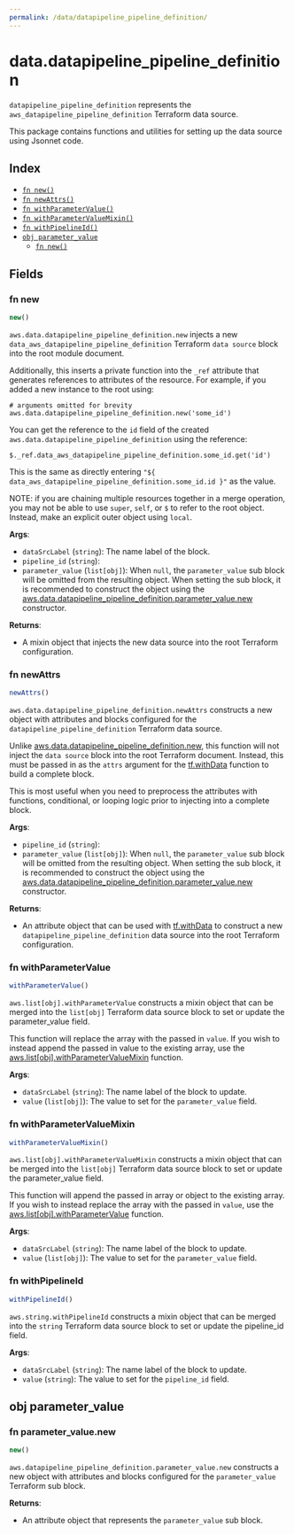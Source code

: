 ```yaml
---
permalink: /data/datapipeline_pipeline_definition/
---
```


# data.datapipeline_pipeline_definition

`datapipeline_pipeline_definition` represents the `aws_datapipeline_pipeline_definition` Terraform data source.



This package contains functions and utilities for setting up the data source using Jsonnet code.


## Index

* [`fn new()`](#fn-new)
* [`fn newAttrs()`](#fn-newattrs)
* [`fn withParameterValue()`](#fn-withparametervalue)
* [`fn withParameterValueMixin()`](#fn-withparametervaluemixin)
* [`fn withPipelineId()`](#fn-withpipelineid)
* [`obj parameter_value`](#obj-parameter_value)
  * [`fn new()`](#fn-parameter_valuenew)

## Fields

### fn new

```ts
new()
```


`aws.data.datapipeline_pipeline_definition.new` injects a new `data_aws_datapipeline_pipeline_definition` Terraform `data source`
block into the root module document.

Additionally, this inserts a private function into the `_ref` attribute that generates references to attributes of the
resource. For example, if you added a new instance to the root using:

    # arguments omitted for brevity
    aws.data.datapipeline_pipeline_definition.new('some_id')

You can get the reference to the `id` field of the created `aws.data.datapipeline_pipeline_definition` using the reference:

    $._ref.data_aws_datapipeline_pipeline_definition.some_id.get('id')

This is the same as directly entering `"${ data_aws_datapipeline_pipeline_definition.some_id.id }"` as the value.

NOTE: if you are chaining multiple resources together in a merge operation, you may not be able to use `super`, `self`,
or `$` to refer to the root object. Instead, make an explicit outer object using `local`.

**Args**:
  - `dataSrcLabel` (`string`): The name label of the block.
  - `pipeline_id` (`string`): 
  - `parameter_value` (`list[obj]`):  When `null`, the `parameter_value` sub block will be omitted from the resulting object. When setting the sub block, it is recommended to construct the object using the [aws.data.datapipeline_pipeline_definition.parameter_value.new](#fn-parameter_valuenew) constructor.

**Returns**:
- A mixin object that injects the new data source into the root Terraform configuration.


### fn newAttrs

```ts
newAttrs()
```


`aws.data.datapipeline_pipeline_definition.newAttrs` constructs a new object with attributes and blocks configured for the `datapipeline_pipeline_definition`
Terraform data source.

Unlike [aws.data.datapipeline_pipeline_definition.new](#fn-new), this function will not inject the `data source`
block into the root Terraform document. Instead, this must be passed in as the `attrs` argument for the
[tf.withData](https://github.com/tf-libsonnet/core/tree/main/docs#fn-withdata) function to build a complete block.

This is most useful when you need to preprocess the attributes with functions, conditional, or looping logic prior to
injecting into a complete block.

**Args**:
  - `pipeline_id` (`string`): 
  - `parameter_value` (`list[obj]`):  When `null`, the `parameter_value` sub block will be omitted from the resulting object. When setting the sub block, it is recommended to construct the object using the [aws.data.datapipeline_pipeline_definition.parameter_value.new](#fn-parameter_valuenew) constructor.

**Returns**:
  - An attribute object that can be used with [tf.withData](https://github.com/tf-libsonnet/core/tree/main/docs#fn-withdata) to construct a new `datapipeline_pipeline_definition` data source into the root Terraform configuration.


### fn withParameterValue

```ts
withParameterValue()
```

`aws.list[obj].withParameterValue` constructs a mixin object that can be merged into the `list[obj]`
Terraform data source block to set or update the parameter_value field.

This function will replace the array with the passed in `value`. If you wish to instead append the
passed in value to the existing array, use the [aws.list[obj].withParameterValueMixin](TODO) function.


**Args**:
  - `dataSrcLabel` (`string`): The name label of the block to update.
  - `value` (`list[obj]`): The value to set for the `parameter_value` field.


### fn withParameterValueMixin

```ts
withParameterValueMixin()
```

`aws.list[obj].withParameterValueMixin` constructs a mixin object that can be merged into the `list[obj]`
Terraform data source block to set or update the parameter_value field.

This function will append the passed in array or object to the existing array. If you wish
to instead replace the array with the passed in `value`, use the [aws.list[obj].withParameterValue](TODO)
function.


**Args**:
  - `dataSrcLabel` (`string`): The name label of the block to update.
  - `value` (`list[obj]`): The value to set for the `parameter_value` field.


### fn withPipelineId

```ts
withPipelineId()
```

`aws.string.withPipelineId` constructs a mixin object that can be merged into the `string`
Terraform data source block to set or update the pipeline_id field.



**Args**:
  - `dataSrcLabel` (`string`): The name label of the block to update.
  - `value` (`string`): The value to set for the `pipeline_id` field.


## obj parameter_value



### fn parameter_value.new

```ts
new()
```


`aws.datapipeline_pipeline_definition.parameter_value.new` constructs a new object with attributes and blocks configured for the `parameter_value`
Terraform sub block.



**Returns**:
  - An attribute object that represents the `parameter_value` sub block.
